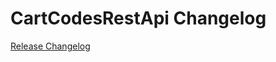 # CartCodesRestApi Changelog

[Release Changelog](https://github.com/spryker/cart-codes-rest-api/releases)

